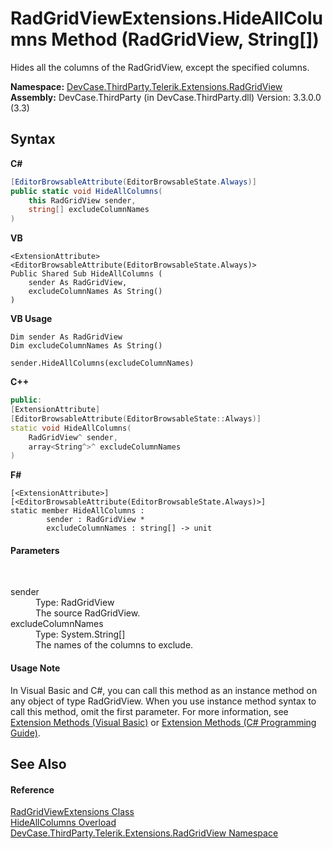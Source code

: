 # RadGridViewExtensions.HideAllColumns Method (RadGridView, String[])
 

Hides all the columns of the RadGridView, except the specified columns.

**Namespace:**&nbsp;<a href="N_DevCase_ThirdParty_Telerik_Extensions_RadGridView">DevCase.ThirdParty.Telerik.Extensions.RadGridView</a><br />**Assembly:**&nbsp;DevCase.ThirdParty (in DevCase.ThirdParty.dll) Version: 3.3.0.0 (3.3)

## Syntax

**C#**<br />
``` C#
[EditorBrowsableAttribute(EditorBrowsableState.Always)]
public static void HideAllColumns(
	this RadGridView sender,
	string[] excludeColumnNames
)
```

**VB**<br />
``` VB
<ExtensionAttribute>
<EditorBrowsableAttribute(EditorBrowsableState.Always)>
Public Shared Sub HideAllColumns ( 
	sender As RadGridView,
	excludeColumnNames As String()
)
```

**VB Usage**<br />
``` VB Usage
Dim sender As RadGridView
Dim excludeColumnNames As String()

sender.HideAllColumns(excludeColumnNames)
```

**C++**<br />
``` C++
public:
[ExtensionAttribute]
[EditorBrowsableAttribute(EditorBrowsableState::Always)]
static void HideAllColumns(
	RadGridView^ sender, 
	array<String^>^ excludeColumnNames
)
```

**F#**<br />
``` F#
[<ExtensionAttribute>]
[<EditorBrowsableAttribute(EditorBrowsableState.Always)>]
static member HideAllColumns : 
        sender : RadGridView * 
        excludeColumnNames : string[] -> unit 

```


#### Parameters
&nbsp;<dl><dt>sender</dt><dd>Type: RadGridView<br />The source RadGridView.</dd><dt>excludeColumnNames</dt><dd>Type: System.String[]<br />The names of the columns to exclude.</dd></dl>

#### Usage Note
In Visual Basic and C#, you can call this method as an instance method on any object of type RadGridView. When you use instance method syntax to call this method, omit the first parameter. For more information, see <a href="https://docs.microsoft.com/dotnet/visual-basic/programming-guide/language-features/procedures/extension-methods">Extension Methods (Visual Basic)</a> or <a href="https://docs.microsoft.com/dotnet/csharp/programming-guide/classes-and-structs/extension-methods">Extension Methods (C# Programming Guide)</a>.

## See Also


#### Reference
<a href="T_DevCase_ThirdParty_Telerik_Extensions_RadGridView_RadGridViewExtensions">RadGridViewExtensions Class</a><br /><a href="Overload_DevCase_ThirdParty_Telerik_Extensions_RadGridView_RadGridViewExtensions_HideAllColumns">HideAllColumns Overload</a><br /><a href="N_DevCase_ThirdParty_Telerik_Extensions_RadGridView">DevCase.ThirdParty.Telerik.Extensions.RadGridView Namespace</a><br />